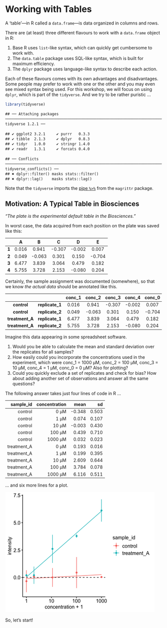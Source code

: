Working with Tables
================

A ‘table’—in R called a `data.frame`—is data organized in columns and
rows.

There are (at least) three different flavours to work with a
`data.frame` object in R:

1.  Base R uses `list`-like syntax, which can quickly get cumbersome to
    work with.
2.  The `data.table` package uses SQL-like syntax, which is built for
    maximum efficiency.
3.  The `dplyr` package uses language-like syntax to describe each
    action.

Each of these flavours comes with its own advantages and disadvantages.
Some people may prefer to work with one or the other and you may even
see mixed syntax being used. For this workshop, we will focus on using
`dplyr`, which is part of the `tidyverse`. And we try to be rather
puristic …

``` r
library(tidyverse)
```

    ## ── Attaching packages ────────────────────────────────────────────────────────────────────────────────── tidyverse 1.2.1 ──

    ## ✔ ggplot2 3.2.1     ✔ purrr   0.3.3
    ## ✔ tibble  2.1.3     ✔ dplyr   0.8.3
    ## ✔ tidyr   1.0.0     ✔ stringr 1.4.0
    ## ✔ readr   1.3.1     ✔ forcats 0.4.0

    ## ── Conflicts ───────────────────────────────────────────────────────────────────────────────────── tidyverse_conflicts() ──
    ## ✖ dplyr::filter() masks stats::filter()
    ## ✖ dplyr::lag()    masks stats::lag()

Note that the `tidyverse` imports the [pipe
`%>%`](part_01-basic_interactions.html#using-a-pipe) from the `magrittr`
package.

## Motivation: A Typical Table in Biosciences

*“The plate is the experimental default table in the Biosciences.”*

In worst case, the data acquired from each position on the plate was
saved like this:

|          |   A   |    B    |    C    |    D    |    E    |
| :------: | :---: | :-----: | :-----: | :-----: | :-----: |
| <b>1</b> | 0.016 |  0.941  | \-0.307 | \-0.002 |  0.007  |
| <b>2</b> | 0.049 | \-0.063 |  0.301  |  0.150  | \-0.704 |
| <b>3</b> | 6.477 |  3.839  |  3.064  |  0.479  |  0.182  |
| <b>4</b> | 5.755 |  3.728  |  2.153  | \-0.080 |  0.204  |

Certainly, the sample assignment was documented (somewhere), so that we
know *the actual data* should be annotated like this.

|                     |                     | conc\_1 | conc\_2 | conc\_3 | conc\_4 | conc\_0 |
| :-----------------: | :-----------------: | :-----: | :-----: | :-----: | :-----: | :-----: |
|   <b>control</b>    | <b>replicate\_1</b> |  0.016  |  0.941  | \-0.307 | \-0.002 |  0.007  |
|   <b>control</b>    | <b>replicate\_2</b> |  0.049  | \-0.063 |  0.301  |  0.150  | \-0.704 |
| <b>treatment\_A</b> | <b>replicate\_1</b> |  6.477  |  3.839  |  3.064  |  0.479  |  0.182  |
| <b>treatment\_A</b> | <b>replicate\_2</b> |  5.755  |  3.728  |  2.153  | \-0.080 |  0.204  |

Imagine this data appearing in some spreadsheet software.

1.  Would you be able to calculate the mean and standard deviation over
    the replicates for all samples?
2.  How easily could you incorporate the concentrations used in the
    experiment, which were conc\_1 = 1000 µM, conc\_2 = 100 µM, conc\_3
    = 10 µM, conc\_4 = 1 µM, conc\_0 = 0 µM? Also for plotting?
3.  Could you quickly exclude a set of replicates and check for bias?
    How about adding another set of observations and answer all the same
    questions?

The following answer takes just four lines of code in R …

|   sample\_id | concentration |    mean |    sd |
| -----------: | ------------: | ------: | ----: |
|      control |          0 µM | \-0.348 | 0.503 |
|      control |          1 µM |   0.074 | 0.107 |
|      control |         10 µM | \-0.003 | 0.430 |
|      control |        100 µM |   0.439 | 0.710 |
|      control |       1000 µM |   0.032 | 0.023 |
| treatment\_A |          0 µM |   0.193 | 0.016 |
| treatment\_A |          1 µM |   0.199 | 0.395 |
| treatment\_A |         10 µM |   2.609 | 0.644 |
| treatment\_A |        100 µM |   3.784 | 0.078 |
| treatment\_A |       1000 µM |   6.116 | 0.511 |

… and six more lines for a plot.

![](part_10-working_with_tables_files/figure-gfm/unnamed-chunk-5-1.png)<!-- -->

So, let’s start\!
